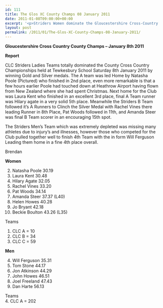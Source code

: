 ```yaml
---
id: 111
title: The Glos XC County Champs 08 January 2011
date: 2011-01-08T09:00:00+00:00
excerpt: '<p>Striders Women dominate the Gloucestershire Cross-Country County Championship at Tewkesbury School!, Brendan Ward (Club Chairman) Glos XC Champs Photos Report Results</p>'
layout: post
permalink: /2011/01/The-Glos-XC-County-Champs-08-January-2011/
---
```

**Gloucestershire Cross Country County Champs &#8211; January 8th 2011**

**<a name="report"></a>**

**Report**

CLC Striders Ladies Teams totally dominated the County Cross Country Championships held at Tewkesbury School Saturday 8th January 2011 by winning Gold and Silver medals. The A team was led Home by Natasha Poole (Pictured) who finished in 2nd place, even more remarkable is that a few hours earlier Poole had touched down at Heathrow Airport having flown from New Zealand where she had spent Christmas. Next home for the Club was Laura Kent who finished in an excellent 3rd place, final A Team runner was Hilary agate in a very solid 5th place. Meanwhile the Striders B Team followed it&#8217;s A Runners to Clinch the Silver Medal with Rachel Vines there leading Runner in 8th Place, Pat Woods followed in 11th, and Amanda Steer was final B Team scorer in an encouraging 15th spot.

The Striders Men&#8217;s Team which was extremely depleted was missing many athletes due to injury&#8217;s and illnesses, however those who competed for the Club pulled together well to finish 4th Team with the in form Will Ferguson Leading them home in a fine 4th place overall.

Brendan

**Women**

2. Natasha Poole 30.19  
3. Laura Kent 30.48  
5. Hilary Agate 32.05  
8. Rachel Vines 33.20  
11. Pat Woods 34.14  
15. Amanda Steer 37.37 (L40)  
18. Helen Howes 40.28  
20. Jo Bryant 42.18  
21. Beckie Boulton 43.26 (L35)

Teams  
1. CLC A = 10  
2. CLC B = 34  
5. CLC C = 59

**Men**

4. Will Ferguson 35.31  
29. Tom Stone 44.17  
30. Jon Atkinson 44.29  
42. John Howes 46.51  
43. Joel Freeland 47.43  
54. Dan Harte 56.13

Teams  
4. CLC A = 202